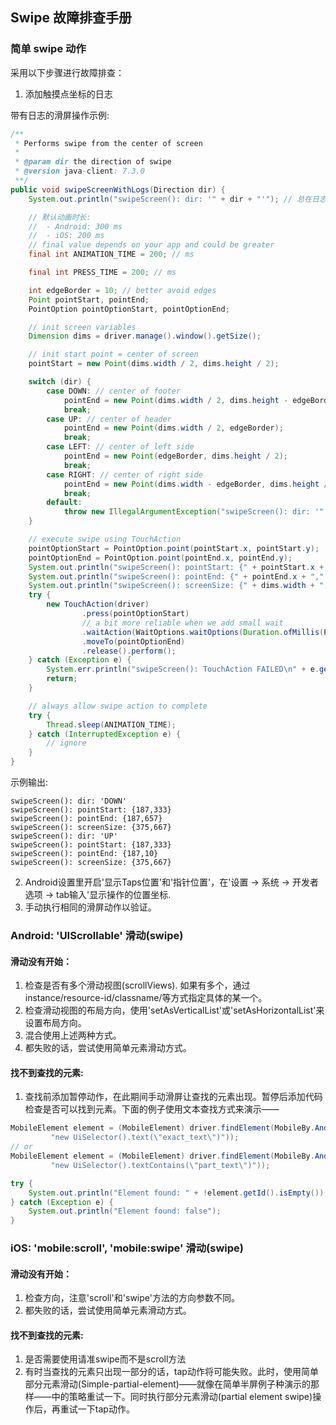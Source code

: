 ## Swipe 故障排查手册

### 简单 swipe 动作

采用以下步骤进行故障排查：

1. 添加触摸点坐标的日志

带有日志的滑屏操作示例:

```java
/**
 * Performs swipe from the center of screen
 *
 * @param dir the direction of swipe
 * @version java-client: 7.3.0
 **/
public void swipeScreenWithLogs(Direction dir) {
    System.out.println("swipeScreen(): dir: '" + dir + "'"); // 总在日志中记录执行的操作

    // 默认动画时长:
    //  - Android: 300 ms
    //  - iOS: 200 ms
    // final value depends on your app and could be greater
    final int ANIMATION_TIME = 200; // ms

    final int PRESS_TIME = 200; // ms

    int edgeBorder = 10; // better avoid edges
    Point pointStart, pointEnd;
    PointOption pointOptionStart, pointOptionEnd;

    // init screen variables
    Dimension dims = driver.manage().window().getSize();

    // init start point = center of screen
    pointStart = new Point(dims.width / 2, dims.height / 2);

    switch (dir) {
        case DOWN: // center of footer
            pointEnd = new Point(dims.width / 2, dims.height - edgeBorder);
            break;
        case UP: // center of header
            pointEnd = new Point(dims.width / 2, edgeBorder);
            break;
        case LEFT: // center of left side
            pointEnd = new Point(edgeBorder, dims.height / 2);
            break;
        case RIGHT: // center of right side
            pointEnd = new Point(dims.width - edgeBorder, dims.height / 2);
            break;
        default:
            throw new IllegalArgumentException("swipeScreen(): dir: '" + dir.toString() + "' NOT supported");
    }

    // execute swipe using TouchAction
    pointOptionStart = PointOption.point(pointStart.x, pointStart.y);
    pointOptionEnd = PointOption.point(pointEnd.x, pointEnd.y);
    System.out.println("swipeScreen(): pointStart: {" + pointStart.x + "," + pointStart.y + "}");
    System.out.println("swipeScreen(): pointEnd: {" + pointEnd.x + "," + pointEnd.y + "}");
    System.out.println("swipeScreen(): screenSize: {" + dims.width + "," + dims.height + "}");
    try {
        new TouchAction(driver)
                .press(pointOptionStart)
                // a bit more reliable when we add small wait
                .waitAction(WaitOptions.waitOptions(Duration.ofMillis(PRESS_TIME)))
                .moveTo(pointOptionEnd)
                .release().perform();
    } catch (Exception e) {
        System.err.println("swipeScreen(): TouchAction FAILED\n" + e.getMessage());
        return;
    }

    // always allow swipe action to complete
    try {
        Thread.sleep(ANIMATION_TIME);
    } catch (InterruptedException e) {
        // ignore
    }
}
```

示例输出:

```
swipeScreen(): dir: 'DOWN'
swipeScreen(): pointStart: {187,333}
swipeScreen(): pointEnd: {187,657}
swipeScreen(): screenSize: {375,667}
swipeScreen(): dir: 'UP'
swipeScreen(): pointStart: {187,333}
swipeScreen(): pointEnd: {187,10}
swipeScreen(): screenSize: {375,667}
```

2. Android设置里开启'显示Taps位置'和'指针位置'，在'设置 -> 系统 -> 开发者选项 -> tab输入'显示操作的位置坐标.
3. 手动执行相同的滑屏动作以验证。

### Android: 'UIScrollable' 滑动(swipe)

#### 滑动没有开始：

1. 检查是否有多个滑动视图(scrollViews). 如果有多个，通过instance/resource-id/classname/等方式指定具体的某一个。   
2. 检查滑动视图的布局方向，使用'setAsVerticalList'或'setAsHorizontalList'来设置布局方向。
3. 混合使用上述两种方式。
4. 都失败的话，尝试使用简单元素滑动方式。

#### 找不到查找的元素:

1. 查找前添加暂停动作，在此期间手动滑屏让查找的元素出现。暂停后添加代码检查是否可以找到元素。下面的例子使用文本查找方式来演示——
   

```java
MobileElement element = (MobileElement) driver.findElement(MobileBy.AndroidUIAutomator(
         "new UiSelector().text(\"exact_text\")"));
// or
MobileElement element = (MobileElement) driver.findElement(MobileBy.AndroidUIAutomator(
         "new UiSelector().textContains(\"part_text\")"));

try {
    System.out.println("Element found: " + !element.getId().isEmpty());
} catch (Exception e) {
    System.out.println("Element found: false");
}
```

### iOS: 'mobile:scroll', 'mobile:swipe' 滑动(swipe)

#### 滑动没有开始：

1. 检查方向，注意'scroll'和'swipe'方法的方向参数不同。
2. 都失败的话，尝试使用简单元素滑动方式。

#### 找不到查找的元素:

1. 是否需要使用请准swipe而不是scroll方法
2. 有时当查找的元素只出现一部分的话，tap动作将可能失败。此时，使用简单部分元素滑动(Simple-partial-element)——就像在简单半屏例子种演示的那样——中的策略重试一下。同时执行部分元素滑动(partial element swipe)操作后，再重试一下tap动作。
